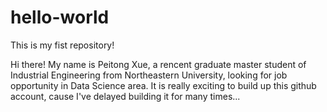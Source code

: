 # hello-world
This is my fist repository!

Hi there!
My name is Peitong Xue, a rencent graduate master student of Industrial Engineering from Northeastern University, looking for job opportunity in Data Science area. It is really exciting to build up this github account, cause I've delayed building it for many times...
